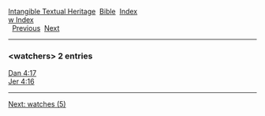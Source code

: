 [Intangible Textual Heritage](../../index)  [Bible](../index) 
[Index](index)   
[w Index](_w_)  
  [Previous](c12265)  [Next](c12267) 

------------------------------------------------------------------------

### &lt;watchers&gt; 2 entries

[Dan 4:17](../kjv/dan004.htm#017)  
[Jer 4:16](../kjv/jer004.htm#016)  

------------------------------------------------------------------------

[Next: watches (5)](c12267)
